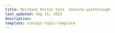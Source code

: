 ```yaml
---
title: Merchant Portal Core  feature walkthrough
last_updated: Sep 15, 2021
description: 
template: concept-topic-template
---
```

